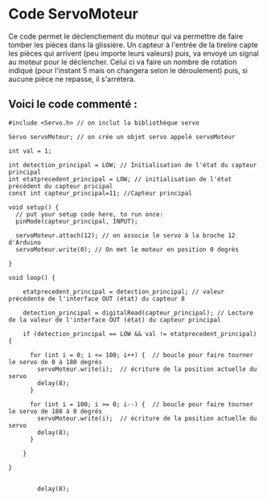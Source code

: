 # Code ServoMoteur

<p> Ce code permet le déclenchement du moteur qui va permettre de faire tomber les pièces dans la glissière. Un capteur à l'entrée de la tirelire capte les pièces qui arrivent (peu importe leurs valeurs) puis, va envoyé un signal au moteur pour le déclencher. Celui ci va faire un nombre de rotation indiqué (pour l'instant 5 mais on changera selon le déroulement) puis, si aucune pièce ne repasse, il s'arrétera.</p>

## Voici le code commenté :
    
    
    
    
    #include <Servo.h> // on inclut la bibliothèque servo

    Servo servoMoteur; // on crée un objet servo appelé servoMoteur

    int val = 1;

    int detection_principal = LOW; // Initialisation de l'état du capteur principal
    int etatprecedent_principal = LOW; // initialisation de l'état précédent du capteur pricipal
    const int capteur_principal=11; //Capteur principal

    void setup() {
      // put your setup code here, to run once:
      pinMode(capteur_principal, INPUT);
  
      servoMoteur.attach(12); // on associe le servo à la broche 12 d'Arduino
      servoMoteur.write(0); // On met le moteur en position 0 degrès

    }

    void loop() {

        etatprecedent_principal = detection_principal; // valeur précédente de l'interface OUT (état) du capteur 8

        detection_principal = digitalRead(capteur_principal); // Lecture de la valeur de l'interface OUT (état) du capteur principal

        if (detection_principal == LOW && val != etatprecedent_principal) {
      
          for (int i = 0; i <= 100; i++) {  // boucle pour faire tourner le servo de 0 à 180 degrés
            servoMoteur.write(i);  // écriture de la position actuelle du servo
            delay(8);
          }

          for (int i = 100; i >= 0; i--) {  // boucle pour faire tourner le servo de 180 à 0 degrés
            servoMoteur.write(i);  // écriture de la position actuelle du servo
            delay(8);
          }

        }
  
    }
    

            delay(8);
